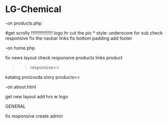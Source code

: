 # LG-Chemical

-on products.php

#get scrolly !!!!!!!!!!!!!!!!!
logo hr
cut the pic *
style:
    underscore for sub
check responsive
fix the navbar links
fix bottom padding
add footer

-on home.php

fix news layout
check responsive
products links
product 

>>responsive<<

katalog proizvoda
story
products<<

-on about.html

get new layout
add hrs w logo

GENERAL 

fix responsive
create admin